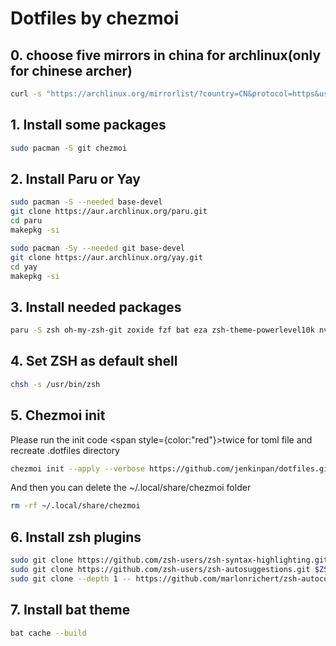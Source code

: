 # Dotfiles by chezmoi

## 0. choose five mirrors in china for archlinux(only for chinese archer)

```bash
curl -s "https://archlinux.org/mirrorlist/?country=CN&protocol=https&use_mirror_status=on" | sed -e 's/^#Server/Server/' -e '/^#/d' | rankmirrors -n 5 -
```

## 1. Install some packages

```bash
sudo pacman -S git chezmoi
```

## 2. Install Paru or Yay

```bash
sudo pacman -S --needed base-devel
git clone https://aur.archlinux.org/paru.git
cd paru
makepkg -si
```

```bash
sudo pacman -Sy --needed git base-devel
git clone https://aur.archlinux.org/yay.git
cd yay
makepkg -si
```

## 3. Install needed packages

```bash
paru -S zsh oh-my-zsh-git zoxide fzf bat eza zsh-theme-powerlevel10k nvm fd neovim-nightly-bin
```

## 4. Set ZSH as default shell

```bash
chsh -s /usr/bin/zsh
```

## 5. Chezmoi init
Please run the init code <span style={color:"red"}>twice<span> for toml file and recreate .dotfiles directory
```bash
chezmoi init --apply --verbose https://github.com/jenkinpan/dotfiles.git
```
And then you can delete the ~/.local/share/chezmoi folder
```bash
rm -rf ~/.local/share/chezmoi
```

## 6. Install zsh plugins

```bash
sudo git clone https://github.com/zsh-users/zsh-syntax-highlighting.git $ZSH_CUSTOM/plugins/zsh-syntax-highlighting
sudo git clone https://github.com/zsh-users/zsh-autosuggestions.git $ZSH_CUSTOM/plugins/zsh-autosuggestions
sudo git clone --depth 1 -- https://github.com/marlonrichert/zsh-autocomplete.git $ZSH_CUSTOM/plugins/zsh-autocomplete
```

## 7. Install bat theme

```bash
bat cache --build
```
